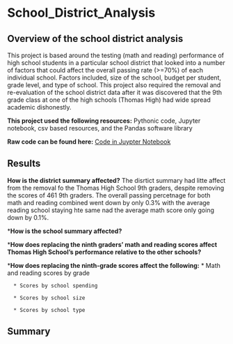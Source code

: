 # School_District_Analysis
## Overview of the school district analysis ##

This project is based around the testing (math and reading) performance of high school students in a particular school district that looked into a number of factors that could affect the overall passing rate (>=70%) of each individual school. Factors included, size of the school, budget per student, grade level, and type of school. This project also required the removal and re-evaluation of the school district data after it was discovered that the 9th grade class at one of the high schools (Thomas High) had wide spread academic dishonestly. 

**This project used the following resources:** Pythonic code, Jupyter notebook, csv based resources, and the Pandas software library

**Raw code can be found here:** [Code in Juypter Notebook](https://github.com/AsaHolley/School_District_Analysis/blob/main/Challenge/PyCitySchools_Challenge.ipynb)


## Results ##
  **How is the district summary affected?**
  The disrtict summary had litte affect from the removal fo the Thomas High School 9th graders, despite removing the scores of 461 9th graders. The overall passing   percetnage for both math and reading combined went down by only 0.3% with the average reading school staying hte same nad the average math score only going down     by 0.1%.
  
  ***How is the school summary affected?**
  
  
  ***How does replacing the ninth graders’ math and reading scores affect Thomas High School’s performance relative to the other schools?**
  
  ***How does replacing the ninth-grade scores affect the following:**
      * Math and reading scores by grade
      
      * Scores by school spending
      
      * Scores by school size
      
      * Scores by school type

## Summary ##
